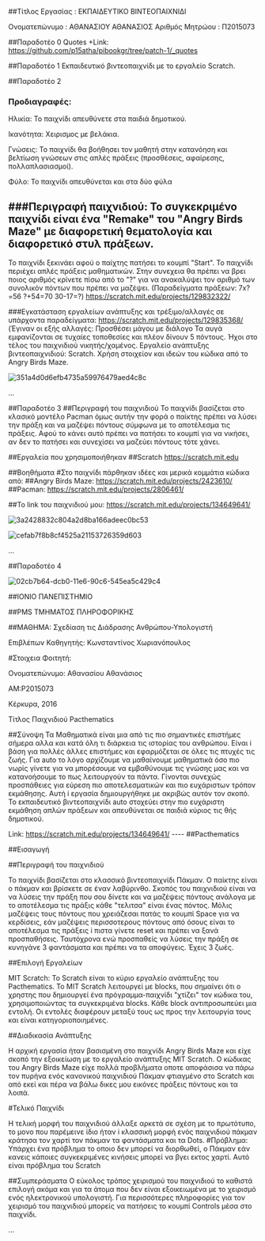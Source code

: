 ##Τίτλος Εργασίας : ΕΚΠΑΙΔΕΥΤΙΚΟ ΒΙΝΤΕΟΠΑΙΧΝΙΔΙ

Ονοματεπώνυμο : ΑΘΑΝΑΣΙΟΥ ΑΘΑΝΑΣΙΟΣ 
Αριθμός Μητρώου : Π2015073

##Παραδοτέο 0
Quotes
+Link: https://github.com/p15atha/pibookgr/tree/patch-1/_quotes

##Παραδοτέο 1
Εκπαιδευτικό βιντεοπαιχνίδι με το εργαλείο Scratch.

##Παραδοτέο 2
### Προδιαγραφές:
Ηλικία: Το παιχνίδι απευθύνετε στα παιδιά δημοτικού.

Ικανότητα: Χειρισμος με βελάκια.

Γνώσεις: Το παιχνίδι θα βοήθησει τον μαθητή στην κατανόηση και βελτίωση γνώσεων στις απλές πράξεις (προσθέσεις, αφαίρεσης,
πολλαπλασιασμοί).

Φύλο: Το παιχνίδι απευθύνεται και στα δύο φύλα

###Περιγραφή παιχνιδιού: Το συγκεκριμένο παιχνίδι είναι ένα "Remake" του "Angry Birds Maze" με διαφορετική θεματολογία και διαφορετικό στυλ πράξεων.
-
Το παιχνίδι ξεκινάει αφού ο παίχτης πατήσει το κουμπί "Start". Το παιχνίδι περιέχει 
απλές πράξεις μαθηματικών. Στην συνεχεια θα πρέπει να βρει
ποιος αριθμός κρίνετε πίσω από το "?" για να ανακαλύψει τον αριθμό των συνολικόν πόντων που πρέπει να μαζέψει.
(Παραδείγματα πράξεων: 7x?=56 ?+54=70 30-17=?) https://scratch.mit.edu/projects/129832322/

###Εγκατάσταση εργαλείων ανάπτυξης και τρέξιμο/αλλαγές σε υπάρχοντα παραδείγματα:  https://scratch.mit.edu/projects/129835368/ (Έγιναν οι εξής αλλαγές: Προσθέσει μάγου με διάλογο 
Τα αυγά εμφανίζονται σε τυχαίες τοποθεσίες και πλέον δίνουν 5 πόντους. Ήχοι στο τέλος του παιχνιδιού νικητής/χαμένος.
Εργαλείο ανάπτυξης βιντεοπαιχνιδιού: Scratch. Χρήση στοιχείον και ιδεών του κώδικα από το Angry Birds Maze.

![351a4d0d6efb4735a59976479aed4c8c](https://cloud.githubusercontent.com/assets/22691298/20122851/77bdaa32-a623-11e6-8c64-acd0d8243630.png)

...

##Παραδοτέο 3
##Περιγραφή του παιχνιδιού
Το παιχνίδι βασίζεται στο κλασικό μοντέλο Pacman όμως αυτήν την φορά ο παίκτης πρέπει να λύσει την πράξη και να μαζέψει
πόντους σύμφωνα με το αποτέλεσμα τις πράξεις. Αφού το κάνει αυτό πρέπει να πατήσει το κουμπί <Space> για να νικήσει, αν δεν το πατήσει
και συνεχίσει να μαζεύει πόντους τότε χάνει.

##Εργαλεία που χρησιμοποιήθηκαν
##Scratch https://scratch.mit.edu

##Βοηθήματα
#Στο παιχνίδι πάρθηκαν ιδέες και μερικά κομμάτια κώδικα από:
##Angry Birds Maze: https://scratch.mit.edu/projects/2423610/
##Pacman: https://scratch.mit.edu/projects/2806461/

##Το link του παιχνιδιού μου: https://scratch.mit.edu/projects/134649641/

![3a2428832c804a2d8ba166adeec0bc53](https://cloud.githubusercontent.com/assets/22691298/20935250/9bb9857c-bbe6-11e6-8a76-e9f24be56970.png)

![cefab7f8b8cf4525a21153726359d603](https://cloud.githubusercontent.com/assets/22691298/20935331/f4f0dc80-bbe6-11e6-9f4b-5c2fda6c3397.png)



...

##Παραδοτέο 4

![02cb7b64-dcb0-11e6-90c6-545ea5c429c4](https://cloud.githubusercontent.com/assets/22691298/22247203/2d48e462-e241-11e6-87a8-f3b7170d73e8.jpg)

##ΙΟΝΙΟ ΠΑΝΕΠΙΣΤΗΜΙΟ

##PMS ΤΜΗΜΑΤΟΣ ΠΛΗΡΟΦΟΡΙΚΗΣ

##ΜΑΘΗΜΑ: Σχεδίαση τις Διάδρασης Ανθρώπου-Υπολογιστή

Επιβλέπων Καθηγητής: Κωνσταντίνος Χωριανόπουλος

#Στοιχεια Φοιτητή:

Ονοματεπώνυμο: Αθανασίου Αθανάσιος

AM:P2015073

Κέρκυρα, 2016

Τίτλος Παιχνιδιού
Pacthematics

##Σύνοψη
Τα Μαθηματικά είναι μια από τις πιο σημαντικές επιστήμες σήμερα αλλα και κατά όλη τι διάρκεια τις ιστορίας του ανθρώπου.
Είναι i βάση για πολλές άλλες επιστήμες και εφαρμόζεται σε όλες τις πτυχές τις ζωής. Για auto το λόγο αρχίζουμε να μαθαίνουμε 
μαθηματικά όσο πιο νωρίς γίνετε για να μπορέσουμε να εμβαθύνουμε τις γνώσης μας και 
να κατανοήσουμε το πως λειτουργούν τα πάντα. Γίνονται συνεχώς προσπάθειες για εύρεση πιο αποτελεσματικών και πιο ευχάριστων τρόπον 
εκμάθησης. Αυτή i εργασία δημιουργήθηκε με ακριβώς αυτόν τον σκοπό. Το εκπαιδευτικό βιντεοπαιχνίδι auto στοχεύει στην πιο ευχάριστη
εκμάθηση απλών πράξεων και απευθύνεται σε παιδιά κύριος τις θής δημοτικού.

Link: https://scratch.mit.edu/projects/134649641/   ---- ##Pacthematics

##Εισαγωγή

##Περιγραφή του παιχνιδιού

Το παιχνίδι βασίζεται στο κλασσικό βιντεοπαιχνίδι Πάκμαν. Ο παίκτης είναι ο πάκμαν και βρίσκετε σε έναν λαβύρινθο.
Σκοπός του παιχνιδιού είναι να να λύσεις την πράξη που σου δίνετε και να μαζέψεις πόντους ανάλογα με το αποτέλεσμα τις πράξις
κάθε &quot;τελιτσα&quot; είναι ένας πόντος. Μόλις μαζέψεις τους πόντους που χρειάζεσαι πατάς το κουμπί Space για να κερδίσεις, εάν μαζέψεις 
περισσοτερους πόντους από όσους είναι το αποτέλεσμα τις πράξεις i πιστα γίνετε reset και πρέπει να ξανά προσπαθήσεις. Ταυτόχρονα
ενώ προσπαθείς να λύσεις την πράξη σε κυνηγάνε 3 φαντάσματα και πρέπει να τα αποφύγεις. Έχεις 3 ζωές.

##Επιλογή Εργαλείων

MIT Scratch: Το Scratch είναι το κύριο εργαλείο ανάπτυξης του Pacthematics. Το MIT Scratch λειτουργεί με blocks, που
σημαίνει ότι ο χρηστης που δημιουργεί ένα πρόγραμμα-παιχνίδι &quot;χτίζει&quot; τον κώδικα του, χρησιμοποιώντας τα συγκεκριμένα blocks. Κάθε block αντιπροσωπεύει μια εντολή. Οι εντολές διαφέρουν μεταξύ τους ως προς την λειτουργία τους και είναι κατηγοριοποιημένες.


##Διαδικασία Ανάπτυξης

Η αρχική εργασία ήταν βασισμένη στο παιχνίδι Angry Birds Maze και είχε σκοπό την εξοικείωση με το εργαλείο ανάπτυξης MIT Scratch.
Ο κώδικας του Angry Birds Maze είχε πολλά προβλήματα οποτε αποφάσισα να πάρω τον πυρήνα ενός κανονικού παιχνιδιού Πάκμαν φτιαγμένο στο Scratch και από εκεί και πέρα να βάλω δικες μου εικόνες πράξεις πόντους και τα λοιπά.


#Τελικό Παιχνίδι

Η τελική μορφή του παιχνιδιού άλλαξε αρκετά σε σχέση με το πρωτότυπο, το μονο που παρέμεινε ίδιο ήταν i κλασσική μορφή ενός παιχνιδιού
πάκμαν κράτησα τον χαρτί τον πάκμαν τα φαντάσματα και τα Dots.
#Πρόβλημα: Υπάρχει ένα πρόβλημα το οποιο δεν μπορεί να διορθωθεί, ο Πάκμαν εάν κανεις κάποιες συγκεκριμένες κινήσεις μπορεί να βγει
εκτος χαρτί. Αυτό είναι πρόβλημα του Scratch


##Συμπεράσματα
Ο εύκολος τρόπος χειρισμού του παιχνιδιού το καθιστά επιλογή ακόμα και για τα άτομα που δεν είναι εξοικειωμένα με το 
χειρισμό ενός ηλεκτρονικού υπολογιστή. Για περισσότερες πληροφορίες για τον χειρισμό του παιχνιδιού μπορείς να πατήσεις το κουμπί
Controls μέσα στο παιχνίδι.






...

